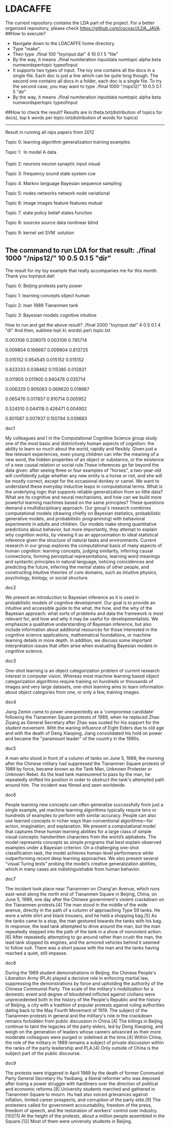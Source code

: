 # LDACAFFE
The current repository contains the LDA part of the project.
For a better organized repository, please check
https://github.com/cocosci/LDA_JAVA.
##How to execute?

<ul>
<li>Navigate down to the LDACAFFE home directory.</li>
<li>Type "make".</li>
<li>Then type ./final 100 "toyinput.dat" 4 10 0.1 5 "file"</li>
<li>By the way, it means ./final numiteration inputdata numtopic alpha beta numwordspertopic typeofinput</li>
<li>It supports two types of input. The toy one contains all the docs in a single file. Each doc is just a line which can be quite long though. The second one contains all docs in a folder, each doc is a single file. To try the second case, you may want to type ./final 1000 "/nips12/" 10 0.5 0.1 5 "dir"</li>
<li>By the way, it means ./final numiteration inputdata numtopic alpha beta numwordspertopic typeofinput</li>
</ul>

##How to check the result?
Results are in theta.txt(distribution of topics for docs), top k words per topic.txt(distribution of words for topics)


----------------------------------------------------------------------------------------------------
Result in running all nips papers from 2012

Topic 0:
learning
algorithm
generalization
training
examples

Topic 1:

In
model
A
data

Topic 2:
neurons
neuron
synaptic
input
visual

Topic 3:
frequency
sound
state
system
cue

Topic 4:
Markov
language
Bayesian
sequence
sampling

Topic 5:
nodes
networks
network
node
variational

Topic 6:
image
images
feature
features
mutual

Topic 7:
state
policy
belief
states
function

Topic 8:
sources
source
data
nonlinear
blind

Topic 9:
kernel
set
SVM

solution

The command to run LDA for that result: ./final 1000 "/nips12/" 10 0.5 0.1 5 "dir"
--------------------------------------------------------------------------------------------------------------
The result for my toy example that really accompanies me for this month. Thank you toyinput.dat!

Topic 0:
Beijing
protests
party
power

Topic 1:
learning
concepts
object
human

Topic 2:
man
1989
Tiananmen
tank

Topic 3:
Bayesian
models
cognitive
intuitive



How to run and get the above result? ./final 2000 "toyinput.dat" 4 0.5 0.1 4 "di"
And then, sublime top\ k\ words\ per\ topic.txt

0.003106 0.208075 0.003106 0.785714 

0.009804 0.166667 0.009804 0.813725 

0.015152 0.954545 0.015152 0.015152 

0.833333 0.038462 0.115385 0.012821 

0.011905 0.011905 0.940476 0.035714 

0.006329 0.905063 0.069620 0.018987 

0.065476 0.017857 0.910714 0.005952 

0.524510 0.044118 0.426471 0.004902 

0.801587 0.007937 0.150794 0.039683 
 
doc1
 
My colleagues and I in the Computational Cognitive Science group study one of the most basic and distinctively human aspects of cognition: the ability to learn so much about the world, rapidly and flexibly. Given just a few relevant experiences, even young children can infer the meaning of a new word, the hidden properties of an object or substance, or the existence of a new causal relation or social rule.These inferences go far beyond the data given: after seeing three or four examples of "horses", a two-year-old will confidently judge whether any new entity is a horse or not, and she will be mostly correct, except for the occasional donkey or camel. We want to understand these everyday inductive leaps in computational terms. What is the underlying logic that supports reliable generalization from so little data? What are its cognitive and neural mechanisms, and how can we build more powerful learning machines based on the same principles? These questions demand a multidisciplinary approach. Our group's research combines computational models (drawing chiefly on Bayesian statistics, probabilistic generative models, and probabilistic programming) with behavioral experiments in adults and children. Our models make strong quantitative predictions about behavior, but more importantly, they attempt to explain why cognition works, by viewing it as an approximation to ideal statistical inference given the structure of natural tasks and environments. Current research in our group explores the computational basis of many aspects of human cognition: learning concepts, judging similarity, inferring causal connections, forming perceptual representations, learning word meanings and syntactic principles in natural language, noticing coincidences and predicting the future, inferring the mental states of other people, and constructing intuitive theories of core domains, such as intuitive physics, psychology, biology, or social structure.
 
doc2
 
We present an introduction to Bayesian inference as it is used in probabilistic models of cognitive development. Our goal is to provide an intuitive and accessible guide to the what, the how, and the why of the Bayesian approach: what sorts of problems and data the framework is most relevant for, and how and why it may be useful for developmentalists. We emphasize a qualitative understanding of Bayesian inference, but also include information about additional resources for those interested in the cognitive science applications, mathematical foundations, or machine learning details in more depth. In addition, we discuss some important interpretation issues that often arise when evaluating Bayesian models in cognitive science.

doc3

One-shot learning is an object categorization problem of current research interest in computer vision. Whereas most machine learning based object categorization algorithms require training on hundreds or thousands of images and very large datasets, one-shot learning aims to learn information about object categories from one, or only a few, training images.

doc4

Jiang Zemin came to power unexpectedly as a 'compromise candidate' following the Tiananmen Square protests of 1989, when he replaced Zhao Ziyang as General Secretary after Zhao was ousted for his support for the student movement. With the waning influence of Eight Elders due to old age and with the death of Deng Xiaoping, Jiang consolidated his hold on power and became the "paramount leader" of the country in the 1990s.

doc5

A man who stood in front of a column of tanks on June 5, 1989, the morning after the Chinese military had suppressed the Tiananmen Square protests of 1989 by force, became known as the Tank Man, Unknown Protester or Unknown Rebel. As the lead tank maneuvered to pass by the man, he repeatedly shifted his position in order to obstruct the tank's attempted path around him. The incident was filmed and seen worldwide.

doc6

People learning new concepts can often generalize successfully from just a single example, yet machine learning algorithms typically require tens or hundreds of examples to perform with similar accuracy. People can also use learned concepts in richer ways than conventional algorithms—for action, imagination, and explanation. We present a computational model that captures these human learning abilities for a large class of simple visual concepts: handwritten characters from the world’s alphabets. The model represents concepts as simple programs that best explain observed examples under a Bayesian criterion. On a challenging one-shot classification task, the model achieves human-level performance while outperforming recent deep learning approaches. We also present several “visual Turing tests” probing the model’s creative generalization abilities, which in many cases are indistinguishable from human behavior.

doc7

The incident took place near Tiananmen on Chang'an Avenue, which runs east-west along the north end of Tiananmen Square in Beijing, China, on June 5, 1989, one day after the Chinese government's violent crackdown on the Tiananmen protests.[4] The man stood in the middle of the wide avenue, directly in the path of a column of approaching Type 59 tanks. He wore a white shirt and black trousers, and he held a shopping bag.[5] As the tanks came to a stop, the man gestured towards the tanks with his bag. In response, the lead tank attempted to drive around the man, but the man repeatedly stepped into the path of the tank in a show of nonviolent action.[6] After repeatedly attempting to go around rather than crush the man, the lead tank stopped its engines, and the armored vehicles behind it seemed to follow suit. There was a short pause with the man and the tanks having reached a quiet, still impasse.

doc8

During the 1989 student demonstrations in Beijing, the Chinese People's Liberation Army (PLA) played a decisive role in enforcing martial law, suppressing the demonstrations by force and upholding the authority of the Chinese Communist Party. The scale of the military's mobilization for a domestic event and degree of bloodshed inflicted against civilians were unprecedented both in the history of the People's Republic and the history of Beijing, a city with a tradition of popular protests against ruling authorities dating back to the May Fourth Movement of 1919. The subject of the Tiananmen protests in general and the military's role in the crackdown remains forbidden from public discussion in China.[4] The killings in Beijing continue to taint the legacies of the party elders, led by Deng Xiaoping, and weigh on the generation of leaders whose careers advanced as their more moderate colleagues were purged or sidelined at the time.[4] Within China, the role of the military in 1989 remains a subject of private discussion within the ranks of the party leadership and PLA.[4] Only outside of China is the subject part of the public discourse.

doc9

The protests were triggered in April 1989 by the death of former Communist Party General Secretary Hu Yaobang, a liberal reformer who was deposed after losing a power struggle with hardliners over the direction of political and economic reforms.[8] University students marched and gathered in Tiananmen Square to mourn. Hu had also voiced grievances against inflation, limited career prospects, and corruption of the party elite.[9] The protesters called for government accountability, freedom of the press, freedom of speech, and the restoration of workers' control over industry.[10][11] At the height of the protests, about a million people assembled in the Square.[12] Most of them were university students in Beijing.

